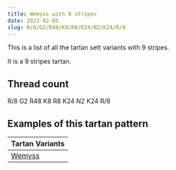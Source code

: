 ```yaml
---
title: Wemyss with 9 stripes
date: 2023-02-05
slug: R/8/G2/R48/K8/R8/K24/N2/K24/R/8
---
```

This is a list of all the tartan sett variants with 9 stripes.

It is a 9 stripes tartan.


## Thread count
R/8 G2 R48 K8 R8 K24 N2 K24 R/8

## Examples of this tartan pattern

| Tartan Variants |
|---------------|
| [Wemyss](/variants/r/8/g2/r48/k8/r8/k24/n2/k24/r/8-g004c00-k000000-nd0d0d0-rc80000)||

